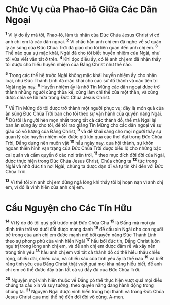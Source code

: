 # Chức Vụ của Phao-lô Giữa Các Dân Ngoại
<sup><b>1</b></sup> Vì lý do ấy mà tôi, Phao-lô, làm tù nhân của Ðức Chúa Jesus Christ vì cớ anh chị em là các dân ngoại. <sup><b>2</b></sup> Vì chắc hẳn anh chị em đã nghe về sự quản lý ân sủng của Ðức Chúa Trời đã giao cho tôi liên quan đến anh chị em. <sup><b>3</b></sup> Thể nào qua sự mặc khải, Ngài đã cho tôi biết huyền nhiệm của Ngài, như tôi vừa viết vắn tắt ở trên. <sup><b>4</b></sup> Khi đọc điều ấy, có lẽ anh chị em đã nhận thấy tôi được cho hiểu huyền nhiệm của Ðấng Christ như thế nào.

<sup><b>5</b></sup> Trong các thế hệ trước Ngài không mặc khải huyền nhiệm ấy cho nhân loại, như Ðức Thánh Linh đã mặc khải cho các sứ đồ thánh và các tiên tri Ngài ngày nay. <sup><b>6</b></sup> Huyền nhiệm ấy là nhờ Tin Mừng các dân ngoại được trở thành những người cùng thừa kế, cùng làm chi thể của một thân, và cùng được chia sẻ lời hứa trong Ðức Chúa Jesus Christ.

<sup><b>7</b></sup> Về Tin Mừng đó tôi được trở thành một người phục vụ; đây là món quà của ân sủng Ðức Chúa Trời ban cho tôi theo sự vận hành của quyền năng Ngài. <sup><b>8</b></sup> Dù tôi là người hèn mọn nhất trong tất cả các thánh đồ, thế mà Ngài lại ban ân sủng ấy cho tôi, để tôi rao giảng Tin Mừng cho các dân ngoại về sự giàu có vô lượng của Ðấng Christ, <sup><b>9</b></sup> và để khai sáng cho mọi người thấy sự quản lý các huyền nhiệm vốn được giữ kín qua các thời đại trong Ðức Chúa Trời, Ðấng dựng nên muôn vật <sup><b>10</b></sup> hầu ngày nay, qua hội thánh, sự khôn ngoan thiên hình vạn trạng của Ðức Chúa Trời được biểu lộ cho những bậc cai quản và cầm quyền ở các nơi trên trời, <sup><b>11</b></sup> theo mục đích đời đời của Ngài, được thực hiện trong Ðức Chúa Jesus Christ, Chúa chúng ta <sup><b>12</b></sup> tức trong Ngài và nhờ đức tin nơi Ngài, chúng ta được dạn dĩ và tự tin khi đến với Ðức Chúa Trời.

<sup><b>13</b></sup> Vì thế tôi xin anh chị em đừng ngã lòng khi thấy tôi bị hoạn nạn vì anh chị em, vì đó là vinh hiển của anh chị em.

# Cầu Nguyện cho Các Tín Hữu
<sup><b>14</b></sup> Vì lý do đó tôi quỳ gối trước mặt Ðức Chúa Cha <sup><b>15</b></sup> là Ðấng mà mọi gia đình trên trời và dưới đất được mang danh <sup><b>16</b></sup> để cầu xin Ngài cho con người bề trong của anh chị em được mạnh mẽ bởi quyền năng Ðức Thánh Linh theo sự phong phú của vinh hiển Ngài <sup><b>17</b></sup> hầu bởi đức tin, Ðấng Christ luôn ngự trị trong lòng anh chị em, và để anh chị em được đâm rễ và xây nền trong tình yêu <sup><b>18</b></sup> hầu anh chị em với tất cả thánh đồ có thể hiểu thấu chiều rộng, chiều dài, chiều cao, và chiều sâu của tình yêu ấy là thể nào <sup><b>19</b></sup> và biết rằng tình yêu của Ðấng Christ thật vượt quá mọi khả năng hiểu biết, để anh chị em có thể được đầy tràn tất cả sự đầy đủ của Ðức Chúa Trời.

<sup><b>20</b></sup> Nguyện mọi vinh hiển thuộc về Ðấng có thể thực hiện vượt quá mọi điều chúng ta cầu xin và suy tưởng, theo quyền năng đang hành động trong chúng ta. <sup><b>21</b></sup> Nguyện Ngài được vinh hiển trong hội thánh và trong Ðức Chúa Jesus Christ qua mọi thế hệ đến đời đời vô cùng. A-men.

